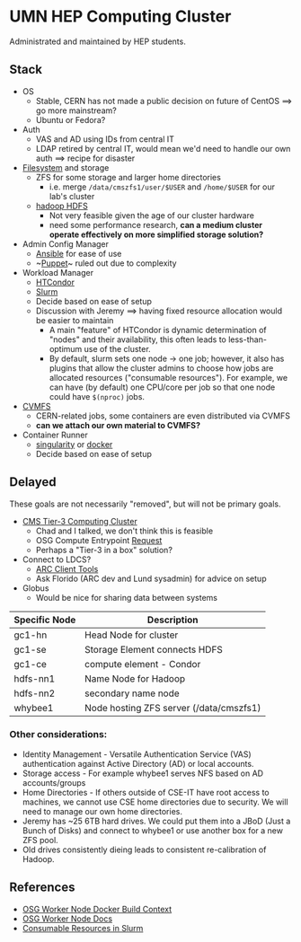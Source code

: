 # UMN HEP Computing Cluster

Administrated and maintained by HEP students.

## Stack

- OS
  - Stable, CERN has not made a public decision on future of CentOS ==> go more mainstream?
  - Ubuntu or Fedora?
- Auth
  - VAS and AD using IDs from central IT
  - LDAP retired by central IT, would mean we'd need to handle our own auth ==> recipe for disaster
- [Filesystem](filesystem) and storage
  - ZFS for some storage and larger home directories
    - i.e. merge `/data/cmszfs1/user/$USER` and `/home/$USER` for our lab's cluster
  - [hadoop HDFS](https://hadoop.apache.org/docs/r1.2.1/hdfs_design.html)
    - Not very feasible given the age of our cluster hardware
    - need some performance research, **can a medium cluster operate effectively on more simplified storage solution?**
- Admin Config Manager
  - [Ansible](https://docs.ansible.com/) for ease of use
  - ~[Puppet](https://puppet.com/docs/)~ ruled out due to complexity
- Workload Manager
  - [HTCondor](https://htcondor.org/)
  - [Slurm](https://slurm.schedmd.com/)
  - Decide based on ease of setup
  - Discussion with Jeremy ==> having fixed resource allocation would be easier to maintain
    - A main "feature" of HTCondor is dynamic determination of "nodes" and their availability,
      this often leads to less-than-optimum use of the cluster.
    - By default, slurm sets one node -> one job; however, it also has plugins that allow the
      cluster admins to choose how jobs are allocated resources ("consumable resources").
      For example, we can have (by default) one CPU/core per job so that one node could have `$(nproc)` jobs.
- [CVMFS](https://cernvm.cern.ch/fs/)
  - CERN-related jobs, some containers are even distributed via CVMFS
  - **can we attach our own material to CVMFS?**
- Container Runner 
  - [singularity](https://sylabs.io/guides/3.7/user-guide/) or [docker](https://docs.docker.com/engine/install/)
  - Decide based on ease of setup

## Delayed
These goals are not necessarily "removed", but will not be primary goals.
- [CMS Tier-3 Computing Cluster](https://twiki.cern.ch/twiki/bin/view/CMSPublic/USCMSTier3Doc)
  - Chad and I talked, we don't think this is feasible
  - OSG Compute Entrypoint [Request](https://opensciencegrid.org/docs/compute-element/hosted-ce/)
  - Perhaps a "Tier-3 in a box" solution?
- Connect to LDCS?
  - [ARC Client Tools](https://www.nordugrid.org/arc/arc6/users/client_install.html)
  - Ask Florido (ARC dev and Lund sysadmin) for advice on setup
- Globus
  - Would be nice for sharing data between systems

Specific Node | Description
---|---
gc1-hn | Head Node for cluster
gc1-se | Storage Element connects HDFS
gc1-ce | compute element - Condor
hdfs-nn1 | Name Node for Hadoop
hdfs-nn2 | secondary name node
whybee1 | Node hosting ZFS server (/data/cmszfs1)

### Other considerations:
- Identity Management - Versatile Authentication Service (VAS) authentication against Active Directory (AD) or local accounts.
- Storage access - For example whybee1 serves NFS based on AD accounts/groups
- Home Directories - If others outside of CSE-IT have root access to machines, we cannot use CSE home directories due to security. We will need to manage our own home directories.
- Jeremy has ~25 6TB hard drives. We could put them into a JBoD (Just a Bunch of Disks) and connect to whybee1 or use another box for a new ZFS pool.
- Old drives consistently dieing leads to consistent re-calibration of Hadoop.

## References

- [OSG Worker Node Docker Build Context](https://github.com/opensciencegrid/docker-osg-wn)
- [OSG Worker Node Docs](https://opensciencegrid.org/docs/worker-node/using-wn/)
- [Consumable Resources in Slurm](https://slurm.schedmd.com/cons_res.html)
